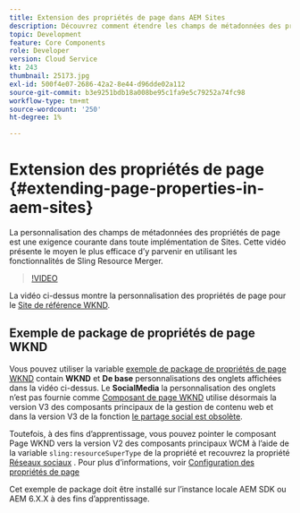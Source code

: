 ```yaml
---
title: Extension des propriétés de page dans AEM Sites
description: Découvrez comment étendre les champs de métadonnées des propriétés de page dans Adobe Experience Manager Sites. Cette vidéo présente le moyen le plus efficace d’y parvenir en utilisant les fonctionnalités de Sling Resource Merger.
topic: Development
feature: Core Components
role: Developer
version: Cloud Service
kt: 243
thumbnail: 25173.jpg
exl-id: 500f4e07-2686-42a2-8e44-d96dde02a112
source-git-commit: b3e9251bdb18a008be95c1fa9e5c79252a74fc98
workflow-type: tm+mt
source-wordcount: '250'
ht-degree: 1%

---
```


# Extension des propriétés de page {#extending-page-properties-in-aem-sites}

La personnalisation des champs de métadonnées des propriétés de page est une exigence courante dans toute implémentation de Sites. Cette vidéo présente le moyen le plus efficace d’y parvenir en utilisant les fonctionnalités de Sling Resource Merger.

>[!VIDEO](https://video.tv.adobe.com/v/25173?quality=12&learn=on)

La vidéo ci-dessus montre la personnalisation des propriétés de page pour le [Site de référence WKND](https://github.com/adobe/aem-guides-wknd).

## Exemple de package de propriétés de page WKND

Vous pouvez utiliser la variable [exemple de package de propriétés de page WKND](./assets/WKND-PageProperties-Example-Dialog-1.0.zip) contain **WKND** et **De base** personnalisations des onglets affichées dans la vidéo ci-dessus. Le **SocialMedia** la personnalisation des onglets n’est pas fournie comme [Composant de page WKND](https://github.com/adobe/aem-guides-wknd/blob/main/ui.apps/src/main/content/jcr_root/apps/wknd/components/page/.content.xml#L5) utilise désormais la version V3 des composants principaux de la gestion de contenu web et dans la version V3 de la fonction [le partage social est obsolète](https://github.com/adobe/aem-core-wcm-components/pull/1930).

Toutefois, à des fins d’apprentissage, vous pouvez pointer le composant Page WKND vers la version V2 des composants principaux WCM à l’aide de la variable `sling:resourceSuperType` de la propriété et recouvrez la propriété [Réseaux sociaux](https://github.com/adobe/aem-core-wcm-components/blob/main/content/src/content/jcr_root/apps/core/wcm/components/page/v2/page/_cq_dialog/.content.xml#L95) . Pour plus d’informations, voir [Configuration des propriétés de page](https://experienceleague.adobe.com/docs/experience-manager-64/developing/extending-aem/page-properties-views.html#configuring-your-page-properties)

Cet exemple de package doit être installé sur l’instance locale AEM SDK ou AEM 6.X.X à des fins d’apprentissage.
